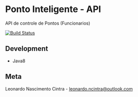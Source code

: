 # Ponto Inteligente - API
API de controle de Pontos (Funcionarios)

[![Build Status](https://travis-ci.org/leonardocintra/ponto-inteligente-api.svg?branch=master)](https://travis-ci.org/leonardocintra/ponto-inteligente-api)


## Development
- Java8


## Meta
Leonardo Nascimento Cintra - leonardo.ncintra@outlook.com
